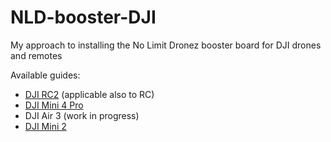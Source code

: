 # NLD-booster-DJI
My approach to installing the No Limit Dronez booster board for DJI drones and remotes

Available guides:
- [DJI RC2](https://github.com/giovi321/NLD-booster-DJI/blob/main/RC2_and_RC.md) (applicable also to RC)
- [DJI Mini 4 Pro](https://github.com/giovi321/NLD-booster-DJI/blob/main/Mini_4_Pro.md)
- DJI Air 3 (work in progress)
- [DJI Mini 2](https://github.com/giovi321/NLD-booster-DJI/blob/main/Mini_2.md)
